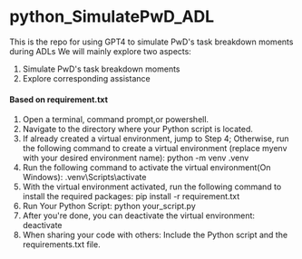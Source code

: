 # python_SimulatePwD_ADL
This is the repo for using GPT4 to simulate PwD's task breakdown moments during ADLs
We will mainly explore two aspects:
1. Simulate PwD's task breakdown moments
2. Explore corresponding assistance


#### Based on requirement.txt
1. Open a terminal, command prompt,or powershell.
2. Navigate to the directory where your Python script is located.
3. If already created a virtual environment, jump to Step 4; Otherwise, 
    run the following command to create a virtual environment (replace myenv with your desired environment name):
        python -m venv .venv
4. Run the following command to activate the virtual environment(On Windows):
    .venv\Scripts\activate
5. With the virtual environment activated, run the following command to install the required packages:
    pip install -r requirement.txt
6. Run Your Python Script:
    python your_script.py
7. After you're done, you can deactivate the virtual environment:
    deactivate
8. When sharing your code with others:
    Include the Python script and the requirements.txt file.